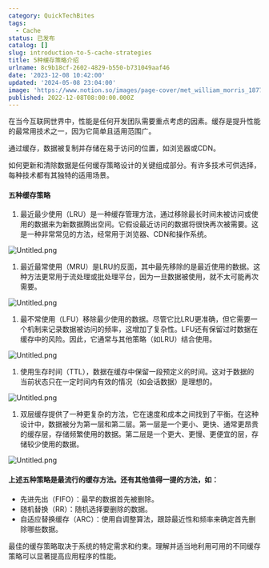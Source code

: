 ```yaml
---
category: QuickTechBites
tags:
  - Cache
status: 已发布
catalog: []
slug: introduction-to-5-cache-strategies
title: 5种缓存策略介绍
urlname: 8c9b18cf-2602-4829-b550-b731049aaf46
date: '2023-12-08 10:42:00'
updated: '2024-05-08 23:04:00'
image: 'https://www.notion.so/images/page-cover/met_william_morris_1877_willow.jpg'
published: 2022-12-08T08:00:00.000Z
---
```


在当今互联网世界中，性能是任何开发团队需要重点考虑的因素。缓存是提升性能的最常用技术之一，因为它简单且适用范围广。


通过缓存，数据被复制并存储在易于访问的位置，如浏览器或CDN。


如何更新和清除数据是任何缓存策略设计的关键组成部分。有许多技术可供选择，每种技术都有其独特的适用场景。


#### 五种缓存策略

1. 最近最少使用（LRU）是一种缓存管理方法，通过移除最长时间未被访问或使用的数据来为新数据腾出空间。它假设最近访问的数据将很快再次被需要。这是一种非常常见的方法，经常用于浏览器、CDN和操作系统。

![Untitled.png](https://prod-files-secure.s3.us-west-2.amazonaws.com/5d24fe63-e567-4804-86f9-9fdc62e13082/74494354-3dc7-4fc2-be3e-7e15913b3f24/Untitled.png?X-Amz-Algorithm=AWS4-HMAC-SHA256&X-Amz-Content-Sha256=UNSIGNED-PAYLOAD&X-Amz-Credential=ASIAZI2LB466SIRZEUVN%2F20250315%2Fus-west-2%2Fs3%2Faws4_request&X-Amz-Date=20250315T053634Z&X-Amz-Expires=3600&X-Amz-Security-Token=IQoJb3JpZ2luX2VjELX%2F%2F%2F%2F%2F%2F%2F%2F%2F%2FwEaCXVzLXdlc3QtMiJHMEUCIQCWlBCyvl9dX34JsW3KONsgXk53zPSxO3HGWjuTzCbKagIgct%2FxNZNKxjykVDlaqkQyu43UUA8rN3fVL4O71Dc7luIqiAQI%2Fv%2F%2F%2F%2F%2F%2F%2F%2F%2F%2FARAAGgw2Mzc0MjMxODM4MDUiDBpnwC7FrPM4sTRmESrcAwzBeDsOitv0X6YeKvXWb%2BNwQ2oQCYZBGD%2FxfjlTVnQuG4iE3Ht%2BCZdFnK%2BUIc0wpGF3dS1anfIrB%2Bcm1Zv%2FdhAQ%2F745hQdWpzs6D%2BR5GQ%2FwsdDb0NfKHOVzKE7Rced29VnXGK8EplJz9tuP9djuP7BL9fYvfuOo01Ocyq%2BiVCmUz7RwSUNZv3gxBrmPieUtlQx5Pr%2FDuocQJcmjRyXrlhkbMeqf3Wt0I1sTrxt%2F3IcIoSHx%2FpMVPrhy%2BdoodFuI3yUISbiBVBC5OGLBSy6fdWLgxRLGP5kL6h6LwDYuA%2BH7lfamK8yXR5iEuHLZw7tCv79qx4xxi7lAn7ZTQ0apNTKEakomUOCpQLpTh5dsyf8CyrS7kVEtxTB967EaHmTqj%2Bu9lsYMjvszhRxsM91il%2B6u2UcFvLgA%2B1GLghiL0cdMKFHligVyqZFzfGtPFOw1FIHkGH2ytVv6K03BgylXeS8wlf15JCgPEdkzxqGBKOWLRb0L9eIHoHaq9IENYO9a4L7tcivc1RmA1Ri%2BAc3zfGy5L71hO%2Fk3gYuGwwFsMNkQyDN1K%2FkqoqbGbjNm0ezFoFvrJp3%2BNrdQ6mLE321WMlXFz7DH5W9aJttADJ1L%2FXx9YIeW1kXZC7aWzwIiMKKG1L4GOqUBr0haDMMcKlW5iCBfH0SO2i1nw00fTF4I9QvUmsGm2LsNwqAMNa6gTjQcDwvTWGpoG%2FjnkSbvx%2BIaa1SXTbwl8iPewKro18iClq3EzzsMQdw1zAs5M1wjYhHelmB95lF6iPj5P7vMIb4CqF53uAYp9QltlhbpTgpFAGTwo41nRAKAjYSnLdBVFRyBBbj7qPl6mJ3TVPyAeKt4brAHpblwhAeIC%2FPl&X-Amz-Signature=70ef9919467c4ea90c93fe33a6f34fa809c19a90031de3ce52673ac14c67837c&X-Amz-SignedHeaders=host&x-id=GetObject)

1. 最近最常使用（MRU）是LRU的反面，其中最先移除的是最近使用的数据。这种方法更常用于流处理或批处理平台，因为一旦数据被使用，就不太可能再次需要。

![Untitled.png](https://prod-files-secure.s3.us-west-2.amazonaws.com/5d24fe63-e567-4804-86f9-9fdc62e13082/9394e615-e149-4cd8-9a1b-e3c39cda8184/Untitled.png?X-Amz-Algorithm=AWS4-HMAC-SHA256&X-Amz-Content-Sha256=UNSIGNED-PAYLOAD&X-Amz-Credential=ASIAZI2LB466SIRZEUVN%2F20250315%2Fus-west-2%2Fs3%2Faws4_request&X-Amz-Date=20250315T053634Z&X-Amz-Expires=3600&X-Amz-Security-Token=IQoJb3JpZ2luX2VjELX%2F%2F%2F%2F%2F%2F%2F%2F%2F%2FwEaCXVzLXdlc3QtMiJHMEUCIQCWlBCyvl9dX34JsW3KONsgXk53zPSxO3HGWjuTzCbKagIgct%2FxNZNKxjykVDlaqkQyu43UUA8rN3fVL4O71Dc7luIqiAQI%2Fv%2F%2F%2F%2F%2F%2F%2F%2F%2F%2FARAAGgw2Mzc0MjMxODM4MDUiDBpnwC7FrPM4sTRmESrcAwzBeDsOitv0X6YeKvXWb%2BNwQ2oQCYZBGD%2FxfjlTVnQuG4iE3Ht%2BCZdFnK%2BUIc0wpGF3dS1anfIrB%2Bcm1Zv%2FdhAQ%2F745hQdWpzs6D%2BR5GQ%2FwsdDb0NfKHOVzKE7Rced29VnXGK8EplJz9tuP9djuP7BL9fYvfuOo01Ocyq%2BiVCmUz7RwSUNZv3gxBrmPieUtlQx5Pr%2FDuocQJcmjRyXrlhkbMeqf3Wt0I1sTrxt%2F3IcIoSHx%2FpMVPrhy%2BdoodFuI3yUISbiBVBC5OGLBSy6fdWLgxRLGP5kL6h6LwDYuA%2BH7lfamK8yXR5iEuHLZw7tCv79qx4xxi7lAn7ZTQ0apNTKEakomUOCpQLpTh5dsyf8CyrS7kVEtxTB967EaHmTqj%2Bu9lsYMjvszhRxsM91il%2B6u2UcFvLgA%2B1GLghiL0cdMKFHligVyqZFzfGtPFOw1FIHkGH2ytVv6K03BgylXeS8wlf15JCgPEdkzxqGBKOWLRb0L9eIHoHaq9IENYO9a4L7tcivc1RmA1Ri%2BAc3zfGy5L71hO%2Fk3gYuGwwFsMNkQyDN1K%2FkqoqbGbjNm0ezFoFvrJp3%2BNrdQ6mLE321WMlXFz7DH5W9aJttADJ1L%2FXx9YIeW1kXZC7aWzwIiMKKG1L4GOqUBr0haDMMcKlW5iCBfH0SO2i1nw00fTF4I9QvUmsGm2LsNwqAMNa6gTjQcDwvTWGpoG%2FjnkSbvx%2BIaa1SXTbwl8iPewKro18iClq3EzzsMQdw1zAs5M1wjYhHelmB95lF6iPj5P7vMIb4CqF53uAYp9QltlhbpTgpFAGTwo41nRAKAjYSnLdBVFRyBBbj7qPl6mJ3TVPyAeKt4brAHpblwhAeIC%2FPl&X-Amz-Signature=652ddffd8de1f9b5833fe92e7493038227571b9a19077b2c43ab11ece793ea1d&X-Amz-SignedHeaders=host&x-id=GetObject)

1. 最不常使用（LFU）移除最少使用的数据。尽管它比LRU更准确，但它需要一个机制来记录数据被访问的频率，这增加了复杂性。LFU还有保留过时数据在缓存中的风险。因此，它通常与其他策略（如LRU）结合使用。

![Untitled.png](https://prod-files-secure.s3.us-west-2.amazonaws.com/5d24fe63-e567-4804-86f9-9fdc62e13082/ff489bb8-941e-4617-b208-e17020ed7ada/Untitled.png?X-Amz-Algorithm=AWS4-HMAC-SHA256&X-Amz-Content-Sha256=UNSIGNED-PAYLOAD&X-Amz-Credential=ASIAZI2LB466SIRZEUVN%2F20250315%2Fus-west-2%2Fs3%2Faws4_request&X-Amz-Date=20250315T053634Z&X-Amz-Expires=3600&X-Amz-Security-Token=IQoJb3JpZ2luX2VjELX%2F%2F%2F%2F%2F%2F%2F%2F%2F%2FwEaCXVzLXdlc3QtMiJHMEUCIQCWlBCyvl9dX34JsW3KONsgXk53zPSxO3HGWjuTzCbKagIgct%2FxNZNKxjykVDlaqkQyu43UUA8rN3fVL4O71Dc7luIqiAQI%2Fv%2F%2F%2F%2F%2F%2F%2F%2F%2F%2FARAAGgw2Mzc0MjMxODM4MDUiDBpnwC7FrPM4sTRmESrcAwzBeDsOitv0X6YeKvXWb%2BNwQ2oQCYZBGD%2FxfjlTVnQuG4iE3Ht%2BCZdFnK%2BUIc0wpGF3dS1anfIrB%2Bcm1Zv%2FdhAQ%2F745hQdWpzs6D%2BR5GQ%2FwsdDb0NfKHOVzKE7Rced29VnXGK8EplJz9tuP9djuP7BL9fYvfuOo01Ocyq%2BiVCmUz7RwSUNZv3gxBrmPieUtlQx5Pr%2FDuocQJcmjRyXrlhkbMeqf3Wt0I1sTrxt%2F3IcIoSHx%2FpMVPrhy%2BdoodFuI3yUISbiBVBC5OGLBSy6fdWLgxRLGP5kL6h6LwDYuA%2BH7lfamK8yXR5iEuHLZw7tCv79qx4xxi7lAn7ZTQ0apNTKEakomUOCpQLpTh5dsyf8CyrS7kVEtxTB967EaHmTqj%2Bu9lsYMjvszhRxsM91il%2B6u2UcFvLgA%2B1GLghiL0cdMKFHligVyqZFzfGtPFOw1FIHkGH2ytVv6K03BgylXeS8wlf15JCgPEdkzxqGBKOWLRb0L9eIHoHaq9IENYO9a4L7tcivc1RmA1Ri%2BAc3zfGy5L71hO%2Fk3gYuGwwFsMNkQyDN1K%2FkqoqbGbjNm0ezFoFvrJp3%2BNrdQ6mLE321WMlXFz7DH5W9aJttADJ1L%2FXx9YIeW1kXZC7aWzwIiMKKG1L4GOqUBr0haDMMcKlW5iCBfH0SO2i1nw00fTF4I9QvUmsGm2LsNwqAMNa6gTjQcDwvTWGpoG%2FjnkSbvx%2BIaa1SXTbwl8iPewKro18iClq3EzzsMQdw1zAs5M1wjYhHelmB95lF6iPj5P7vMIb4CqF53uAYp9QltlhbpTgpFAGTwo41nRAKAjYSnLdBVFRyBBbj7qPl6mJ3TVPyAeKt4brAHpblwhAeIC%2FPl&X-Amz-Signature=9fccc43fd351395c886ff5b8bd002b368a2c01e4534c0730102fe197f7172b67&X-Amz-SignedHeaders=host&x-id=GetObject)

1. 使用生存时间（TTL），数据在缓存中保留一段预定义的时间。这对于数据的当前状态只在一定时间内有效的情况（如会话数据）是理想的。

![Untitled.png](https://prod-files-secure.s3.us-west-2.amazonaws.com/5d24fe63-e567-4804-86f9-9fdc62e13082/480ed8d3-f3c7-4a40-a9c6-4ca2e915c139/Untitled.png?X-Amz-Algorithm=AWS4-HMAC-SHA256&X-Amz-Content-Sha256=UNSIGNED-PAYLOAD&X-Amz-Credential=ASIAZI2LB466SIRZEUVN%2F20250315%2Fus-west-2%2Fs3%2Faws4_request&X-Amz-Date=20250315T053634Z&X-Amz-Expires=3600&X-Amz-Security-Token=IQoJb3JpZ2luX2VjELX%2F%2F%2F%2F%2F%2F%2F%2F%2F%2FwEaCXVzLXdlc3QtMiJHMEUCIQCWlBCyvl9dX34JsW3KONsgXk53zPSxO3HGWjuTzCbKagIgct%2FxNZNKxjykVDlaqkQyu43UUA8rN3fVL4O71Dc7luIqiAQI%2Fv%2F%2F%2F%2F%2F%2F%2F%2F%2F%2FARAAGgw2Mzc0MjMxODM4MDUiDBpnwC7FrPM4sTRmESrcAwzBeDsOitv0X6YeKvXWb%2BNwQ2oQCYZBGD%2FxfjlTVnQuG4iE3Ht%2BCZdFnK%2BUIc0wpGF3dS1anfIrB%2Bcm1Zv%2FdhAQ%2F745hQdWpzs6D%2BR5GQ%2FwsdDb0NfKHOVzKE7Rced29VnXGK8EplJz9tuP9djuP7BL9fYvfuOo01Ocyq%2BiVCmUz7RwSUNZv3gxBrmPieUtlQx5Pr%2FDuocQJcmjRyXrlhkbMeqf3Wt0I1sTrxt%2F3IcIoSHx%2FpMVPrhy%2BdoodFuI3yUISbiBVBC5OGLBSy6fdWLgxRLGP5kL6h6LwDYuA%2BH7lfamK8yXR5iEuHLZw7tCv79qx4xxi7lAn7ZTQ0apNTKEakomUOCpQLpTh5dsyf8CyrS7kVEtxTB967EaHmTqj%2Bu9lsYMjvszhRxsM91il%2B6u2UcFvLgA%2B1GLghiL0cdMKFHligVyqZFzfGtPFOw1FIHkGH2ytVv6K03BgylXeS8wlf15JCgPEdkzxqGBKOWLRb0L9eIHoHaq9IENYO9a4L7tcivc1RmA1Ri%2BAc3zfGy5L71hO%2Fk3gYuGwwFsMNkQyDN1K%2FkqoqbGbjNm0ezFoFvrJp3%2BNrdQ6mLE321WMlXFz7DH5W9aJttADJ1L%2FXx9YIeW1kXZC7aWzwIiMKKG1L4GOqUBr0haDMMcKlW5iCBfH0SO2i1nw00fTF4I9QvUmsGm2LsNwqAMNa6gTjQcDwvTWGpoG%2FjnkSbvx%2BIaa1SXTbwl8iPewKro18iClq3EzzsMQdw1zAs5M1wjYhHelmB95lF6iPj5P7vMIb4CqF53uAYp9QltlhbpTgpFAGTwo41nRAKAjYSnLdBVFRyBBbj7qPl6mJ3TVPyAeKt4brAHpblwhAeIC%2FPl&X-Amz-Signature=436275eb5c437aa95bc4b3083597a2c8b06f6156043c86369f397017c22c5ae8&X-Amz-SignedHeaders=host&x-id=GetObject)

1. 双层缓存提供了一种更复杂的方法，它在速度和成本之间找到了平衡。在这种设计中，数据被分为第一层和第二层。第一层是一个更小、更快、通常更昂贵的缓存层，存储频繁使用的数据。第二层是一个更大、更慢、更便宜的层，存储较少使用的数据。

![Untitled.png](https://prod-files-secure.s3.us-west-2.amazonaws.com/5d24fe63-e567-4804-86f9-9fdc62e13082/35e68090-275d-4707-9e9a-ce86f000e9eb/Untitled.png?X-Amz-Algorithm=AWS4-HMAC-SHA256&X-Amz-Content-Sha256=UNSIGNED-PAYLOAD&X-Amz-Credential=ASIAZI2LB466SIRZEUVN%2F20250315%2Fus-west-2%2Fs3%2Faws4_request&X-Amz-Date=20250315T053634Z&X-Amz-Expires=3600&X-Amz-Security-Token=IQoJb3JpZ2luX2VjELX%2F%2F%2F%2F%2F%2F%2F%2F%2F%2FwEaCXVzLXdlc3QtMiJHMEUCIQCWlBCyvl9dX34JsW3KONsgXk53zPSxO3HGWjuTzCbKagIgct%2FxNZNKxjykVDlaqkQyu43UUA8rN3fVL4O71Dc7luIqiAQI%2Fv%2F%2F%2F%2F%2F%2F%2F%2F%2F%2FARAAGgw2Mzc0MjMxODM4MDUiDBpnwC7FrPM4sTRmESrcAwzBeDsOitv0X6YeKvXWb%2BNwQ2oQCYZBGD%2FxfjlTVnQuG4iE3Ht%2BCZdFnK%2BUIc0wpGF3dS1anfIrB%2Bcm1Zv%2FdhAQ%2F745hQdWpzs6D%2BR5GQ%2FwsdDb0NfKHOVzKE7Rced29VnXGK8EplJz9tuP9djuP7BL9fYvfuOo01Ocyq%2BiVCmUz7RwSUNZv3gxBrmPieUtlQx5Pr%2FDuocQJcmjRyXrlhkbMeqf3Wt0I1sTrxt%2F3IcIoSHx%2FpMVPrhy%2BdoodFuI3yUISbiBVBC5OGLBSy6fdWLgxRLGP5kL6h6LwDYuA%2BH7lfamK8yXR5iEuHLZw7tCv79qx4xxi7lAn7ZTQ0apNTKEakomUOCpQLpTh5dsyf8CyrS7kVEtxTB967EaHmTqj%2Bu9lsYMjvszhRxsM91il%2B6u2UcFvLgA%2B1GLghiL0cdMKFHligVyqZFzfGtPFOw1FIHkGH2ytVv6K03BgylXeS8wlf15JCgPEdkzxqGBKOWLRb0L9eIHoHaq9IENYO9a4L7tcivc1RmA1Ri%2BAc3zfGy5L71hO%2Fk3gYuGwwFsMNkQyDN1K%2FkqoqbGbjNm0ezFoFvrJp3%2BNrdQ6mLE321WMlXFz7DH5W9aJttADJ1L%2FXx9YIeW1kXZC7aWzwIiMKKG1L4GOqUBr0haDMMcKlW5iCBfH0SO2i1nw00fTF4I9QvUmsGm2LsNwqAMNa6gTjQcDwvTWGpoG%2FjnkSbvx%2BIaa1SXTbwl8iPewKro18iClq3EzzsMQdw1zAs5M1wjYhHelmB95lF6iPj5P7vMIb4CqF53uAYp9QltlhbpTgpFAGTwo41nRAKAjYSnLdBVFRyBBbj7qPl6mJ3TVPyAeKt4brAHpblwhAeIC%2FPl&X-Amz-Signature=a97ee553770fdc1e0d51ba13300cadc70f835adcc43cbbce6acb8578ecd0666d&X-Amz-SignedHeaders=host&x-id=GetObject)


#### 上述五种策略是最流行的缓存方法。还有其他值得一提的方法，如：

- 先进先出（FIFO）：最早的数据首先被删除。
- 随机替换（RR）：随机选择要删除的数据。
- 自适应替换缓存（ARC）：使用自调整算法，跟踪最近性和频率来确定首先删除哪些数据。

最佳的缓存策略取决于系统的特定需求和约束。理解并适当地利用可用的不同缓存策略可以显著提高应用程序的性能。


